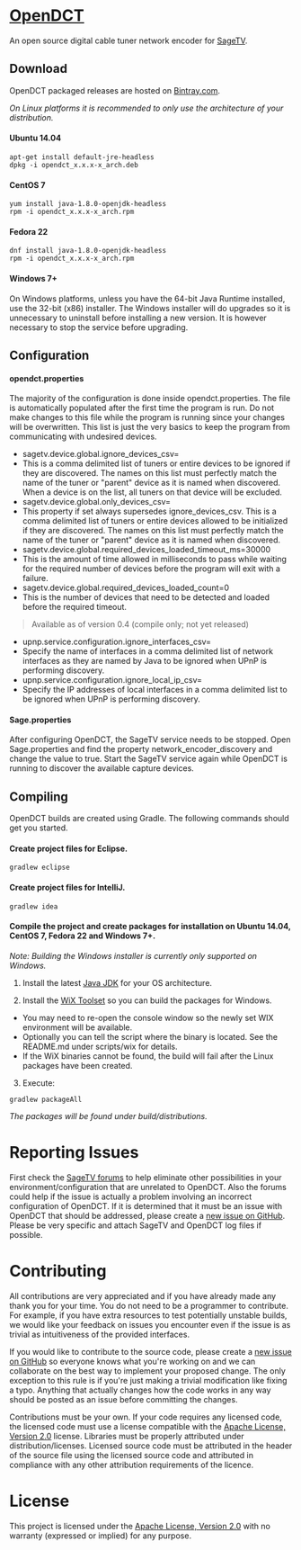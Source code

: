 # [OpenDCT](http://forums.sagetv.com/forums/showthread.php?p=581743)

An open source digital cable tuner network encoder for [SageTV](http://forums.sagetv.com/forums/index.php).

## Download
OpenDCT packaged releases are hosted on [Bintray.com](https://bintray.com/opendct/Releases/OpenDCT/view#files/releases/).

*On Linux platforms it is recommended to only use the architecture of your distribution.*

#### Ubuntu 14.04
```
apt-get install default-jre-headless
dpkg -i opendct_x.x.x-x_arch.deb
```

#### CentOS 7
```
yum install java-1.8.0-openjdk-headless
rpm -i opendct_x.x.x-x_arch.rpm
```

#### Fedora 22
```
dnf install java-1.8.0-openjdk-headless
rpm -i opendct_x.x.x-x_arch.rpm
```

#### Windows 7+
On Windows platforms, unless you have the 64-bit Java Runtime installed, use the 32-bit (x86) installer. The Windows installer will do upgrades so it is unnecessary to uninstall before installing a new version. It is however necessary to stop the service before upgrading.

## Configuration

#### opendct.properties
The majority of the configuration is done inside opendct.properties. The file is automatically populated after the first time the program is run. Do not make changes to this file while the program is running since your changes will be overwritten. This list is just the very basics to keep the program from communicating with undesired devices.

* sagetv.device.global.ignore\_devices\_csv=
 * This is a comma delimited list of tuners or entire devices to be ignored if they are discovered. The names on this list must perfectly match the name of the tuner or "parent" device as it is named when discovered. When a device is on the list, all tuners on that device will be excluded.
* sagetv.device.global.only\_devices\_csv=
 * This property if set always supersedes ignore\_devices\_csv. This is a comma delimited list of tuners or entire devices allowed to be initialized if they are discovered. The names on this list must perfectly match the name of the tuner or "parent" device as it is named when discovered.
* sagetv.device.global.required\_devices\_loaded\_timeout\_ms=30000
 * This is the amount of time allowed in milliseconds to pass while waiting for the required number of devices before the program will exit with a failure.
* sagetv.device.global.required\_devices\_loaded\_count=0
 * This is the number of devices that need to be detected and loaded before the required timeout.
> Available as of version 0.4 (compile only; not yet released)
* upnp.service.configuration.ignore\_interfaces\_csv=
 * Specify the name of interfaces in a comma delimited list of network interfaces as they are named by Java to be ignored when UPnP is performing discovery.
* upnp.service.configuration.ignore\_local\_ip\_csv=
 * Specify the IP addresses of local interfaces in a comma delimited list to be ignored when UPnP is performing discovery.
 
#### Sage.properties

After configuring OpenDCT, the SageTV service needs to be stopped. Open Sage.properties and find the property network\_encoder\_discovery and change the value to true. Start the SageTV service again while OpenDCT is running to discover the available capture devices.

## Compiling
OpenDCT builds are created using Gradle. The following commands should get you started.

#### Create project files for Eclipse.
```
gradlew eclipse
```

#### Create project files for IntelliJ.
```
gradlew idea
```

#### Compile the project and create packages for installation on Ubuntu 14.04, CentOS 7, Fedora 22 and Windows 7+.
*Note: Building the Windows installer is currently only supported on Windows.*

1. Install the latest [Java JDK](http://www.oracle.com/technetwork/java/javase/downloads/) for your OS architecture.

2. Install the [WiX Toolset](http://wixtoolset.org/) so you can build the packages for Windows.

 * You may need to re-open the console window so the newly set WIX environment will be available.
 * Optionally you can tell the script where the binary is located. See the README.md under scripts/wix for details.
 * If the WiX binaries cannot be found, the build will fail after the Linux packages have been created.

3. Execute:
```
gradlew packageAll
```
*The packages will be found under build/distributions.*

# Reporting Issues
First check the [SageTV forums](http://forums.sagetv.com/forums/index.php) to help eliminate other possibilities in your environment/configuration that are unrelated to OpenDCT. Also the forums could help if the issue is actually a problem involving an incorrect configuration of OpenDCT. If it is determined that it must be an issue with OpenDCT that should be addressed, please create a [new issue on GitHub](https://github.com/enternoescape/opendct/issues/new). Please be very specific and attach SageTV and OpenDCT log files if possible.

# Contributing
All contributions are very appreciated and if you have already made any thank you for your time. You do not need to be a programmer to contribute. For example, if you have extra resources to test potentially unstable builds, we would like your feedback on issues you encounter even if the issue is as trivial as intuitiveness of the provided interfaces.

If you would like to contribute to the source code, please create a [new issue on GitHub](https://github.com/enternoescape/opendct/issues/new) so everyone knows what you're working on and we can collaborate on the best way to implement your proposed change. The only exception to this rule is if you're just making a trivial modification like fixing a typo. Anything that actually changes how the code works in any way should be posted as an issue before committing the changes.

Contributions must be your own. If your code requires any licensed code, the licensed code must use a license compatible with the  [Apache License, Version 2.0](http://www.apache.org/licenses/LICENSE-2.0.html) license. Libraries must be properly attributed under distribution/licenses. Licensed source code must be attributed in the header of the source file using the licensed source code and attributed in compliance with any other attribution requirements of the licence.

# License
This project is licensed under the [Apache License, Version 2.0](http://www.apache.org/licenses/LICENSE-2.0.html) with no warranty (expressed or implied) for any purpose.